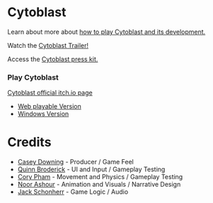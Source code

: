# Cytoblast
 
Learn about more about [how to play Cytoblast and its development.](https://github.com/cqdowning/cytoblast/blob/main/ProjectDocument.md)

Watch the [Cytoblast Trailer!]()

Access the [Cytoblast press kit.]()

### Play Cytoblast
[Cytoblast official itch.io page]()

- [Web playable Version]()
- [Windows Version]()


# Credits

- [Casey Downing](https://github.com/cqdowning) - Producer / Game Feel
- [Quinn Broderick](https://github.com/qjb12) - UI and Input /  Gameplay Testing
- [Cory Pham](https://github.com/corypham) - Movement and Physics / Gameplay Testing
- [Noor Ashour](https://github.com/noor-ashour) - Animation and Visuals / Narrative Design
- [Jack Schonherr](https://github.com/jaschonherr) - Game Logic / Audio